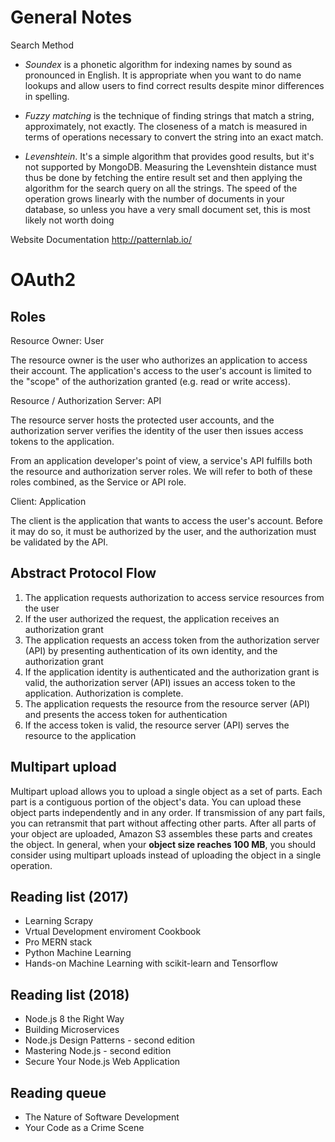 # General Notes
Search Method
- *Soundex* is a phonetic algorithm for indexing names by sound as pronounced in English. It is appropriate when you want to do name lookups and allow users to find correct results despite minor differences in spelling.

- *Fuzzy matching* is the technique of finding strings that match a string, approximately, not exactly. The closeness of a match is measured in terms of operations necessary to convert the string into an exact match.

- *Levenshtein*. It's a simple algorithm that provides good results, but it's not supported by MongoDB. Measuring the Levenshtein distance must thus be done by fetching the entire result set and then applying the algorithm for the search query on all the strings. The speed of the operation grows linearly with the number of documents in your database, so unless you have a very small document set, this is most likely not
worth doing

Website Documentation
http://patternlab.io/


# OAuth2
## Roles
Resource Owner: User

The resource owner is the user who authorizes an application to access their account. The application's access to the user's account is limited to the "scope" of the authorization granted (e.g. read or write access).

Resource / Authorization Server: API

The resource server hosts the protected user accounts, and the authorization server verifies the identity of the user then issues access tokens to the application.

From an application developer's point of view, a service's API fulfills both the resource and authorization server roles. We will refer to both of these roles combined, as the Service or API role.

Client: Application

The client is the application that wants to access the user's account. Before it may do so, it must be authorized by the user, and the authorization must be validated by the API.

## Abstract Protocol Flow

1. The application requests authorization to access service resources from the user
2. If the user authorized the request, the application receives an authorization grant
3. The application requests an access token from the authorization server (API) by presenting authentication of its own identity, and the authorization grant
4. If the application identity is authenticated and the authorization grant is valid, the authorization server (API) issues an access token to the application. Authorization is complete.
5. The application requests the resource from the resource server (API) and presents the access token for authentication
6. If the access token is valid, the resource server (API) serves the resource to the application


## Multipart upload

Multipart upload allows you to upload a single object as a set of parts. Each part is a contiguous portion of the object's data. You can upload these object parts independently and in any order. If transmission of any part fails, you can retransmit that part without affecting other parts. After all parts of your object are uploaded, Amazon S3 assembles these parts and creates the object. In general, when your **object size reaches 100 MB**, you should consider using multipart uploads instead of uploading the object in a single operation.



## Reading list (2017)

- Learning Scrapy
- Vrtual Development enviroment Cookbook
- Pro MERN stack
- Python Machine Learning
- Hands-on Machine Learning with scikit-learn and Tensorflow

## Reading list (2018)

- Node.js 8 the Right Way
- Building Microservices
- Node.js Design Patterns - second edition
- Mastering Node.js - second edition
- Secure Your Node.js Web Application

## Reading queue

- The Nature of Software Development
- Your Code as a Crime Scene
